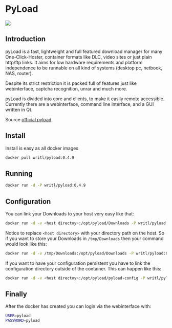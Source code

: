 PyLoad
=========
[![](https://badge.imagelayers.io/writl/pyload:latest.svg)](https://imagelayers.io/?images=writl/pyload:latest 'Get your own badge on imagelayers.io')

Introduction
----
pyLoad is a fast, lightweight and full featured download manager for many One-Click-Hoster, container formats like DLC, video sites or just plain http/ftp links. It aims for low hardware requirements and platform independence to be runnable on all kind of systems (desktop pc, netbook, NAS, router).

Despite its strict restriction it is packed full of features just like webinterface, captcha recognition, unrar and much more.

pyLoad is divided into core and clients, to make it easily remote accessible. Currently there are a webinterface, command line interface, and a GUI written in Qt.

Source [official pyload]

Install
----
Install is easy as all docker images

```sh
docker pull writl/pyload:0.4.9
```

Running
----

```sh
docker run -d -P writl/pyload:0.4.9
```

Configuration
----
You can link your Downloads to your host very easy like that:

```sh
docker run -d -v <host directoy>:/opt/pyload/Downloads -P writl/pyload:0.4.9
```
Notice to replace ```<host directory>``` with your directory path on the host. So if you want to store your Downloads in ```/tmp/Downloads``` then your command would look like this:

```sh
docker run -d -v /tmp/Downloads:/opt/pyload/Downloads -P writl/pyload:0.4.9
```
If you want to have your configuration persistent you have to link the configuration directory outside of the container. This can happen like this:

```sh
docker run -d -v <host directoy>:/opt/pyload/pyload-config -P writl/pyload:0.4.9
```
Finally
----
After the docker has created you can login via the webinterface with:

```sh
USER=pyload
PASSWORD=pyload
```


[official pyload]:http://pyload.org/

